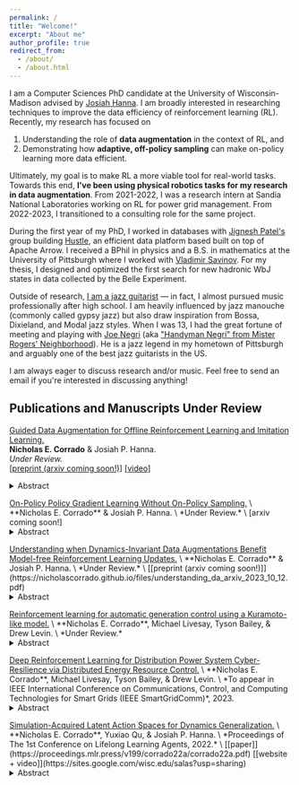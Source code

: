 ```yaml
---
permalink: /
title: "Welcome!"
excerpt: "About me"
author_profile: true
redirect_from: 
  - /about/
  - /about.html
---
```

[//]: # (Towards this end, I've studied data augmentation, adaptive sampling, and representation learning techniques )

I am a Computer Sciences PhD candidate at the University of Wisconsin-Madison advised by [Josiah Hanna](https://pages.cs.wisc.edu/~jphanna/). 
I am broadly interested in researching techniques to improve the data efficiency of reinforcement learning (RL).
Recently, my research has focused on 
1. Understanding the role of **data augmentation** in the context of RL, and 
2. Demonstrating how **adaptive, off-policy sampling** can make on-policy learning more data efficient.

Ultimately, my goal is to make RL a more viable tool for real-world tasks. 
Towards this end, **I've been using physical robotics tasks for my research in data augmentation**.
From 2021-2022, I was a research intern at Sandia National Laboratories working on RL for power grid management.
From 2022-2023, I transitioned to a consulting role for the same project.

During the first year of my PhD, I worked in databases with [Jignesh Patel's](https://jigneshpatel.org) group building [Hustle](https://github.com/UWHustle/hustle), 
an efficient data platform based built on top of Apache Arrow. 
I received a BPhil in physics and a B.S. in mathematics at the University of Pittsburgh where I worked with [Vladimir Savinov](https://www.physicsandastronomy.pitt.edu/people/vladimir-savinov). 
For my thesis, I designed and optimized the first search for new hadronic WbJ states in data collected by the Belle Experiment.

Outside of research, [I am a jazz guitarist](https://www.youtube.com/@nicholascorrado3891/videos) &mdash; in fact, I almost pursued music professionally after high school.
I am heavily influenced by jazz manouche (commonly called gypsy jazz) but also draw inspiration from Bossa, Dixieland, and Modal jazz styles.
When I was 13, I had the great fortune of meeting and playing with [Joe Negri](https://pittsburghsymphony.org/pso_home/biographies/guest-artists/joe-negri) (aka ["Handyman Negri" from Mister Rogers' Neighborhood](http://www.neighborhoodarchive.com/mrn/characters/handyman_negri/index.html)). 
He is a jazz legend in my hometown of Pittsburgh and arguably one of the best jazz guitarists in the US.

I am always eager to discuss research and/or music. Feel free to send an email if you're interested in discussing anything!

## Publications and Manuscripts Under Review

<ins>Guided Data Augmentation for Offline Reinforcement Learning and Imitation Learning.</ins> \
**Nicholas E. Corrado** & Josiah P. Hanna. \
*Under Review.* \
[[preprint (arxiv coming soon!)]](https://nicholascorrado.github.io/files/guda_arxiv_2023_10_13.pdf)
[[video]](https://youtu.be/CatP5PgOuzo)
<details>
<summary>
  Abstract
</summary>
    <p>
        Learning from demonstration (LfD) is a popular technique that uses expert demonstrations to learn robot control policies. However, the difficulty in acquiring expert-quality demonstrations limits the applicability of LfD methods: real- world data collection is often costly and the quality of the demonstrations depends greatly on the demonstrator’s abilities and safety concerns. A number of works have leveraged data augmentation (DA) to inexpensively generate additional demon- stration data, but most DA works generate augmented data in a random fashion and ultimately produce highly suboptimal data. In this work, we propose Guided Data Augmentation (GuDA), a human-guided DA framework that generates expert-quality augmented data. The key insight of GuDA is that while it may be difficult to demonstrate the sequence of actions required to produce expert data, a user can often easily identify when an augmented trajectory segment represents task progress. Thus, the user can impose a series of simple rules on the DA process to automatically generate augmented samples that approximate expert behavior. To extract a policy from GuDA, we use off-the-shelf offline reinforcement learning and behavior cloning algorithms. We evaluate GuDA on a physical robot soccer task as well as simulated D4RL navigation tasks, a simulated autonomous driving task, and a simulated soccer task. Empirically, we find that GuDA enables learning from a small set of potentially suboptimal demonstrations and sub- stantially outperforms a DA strategy that samples augmented data randomly.
    </p>
</details>

<p></p>
<ins>On-Policy Policy Gradient Learning Without On-Policy Sampling.</ins> \
**Nicholas E. Corrado** & Josiah P. Hanna. \
*Under Review.* \
[arxiv coming soon!]
<details>
<summary>
  Abstract
</summary>
    <p>
        On-policy reinforcement learning RL algorithms perform policy updates using i.i.d. trajectories collected by the current policy. However, after observing only a finite number of trajectories, on-policy sampling may produce data that fails to match the expected on-policy data distribution. This sampling error leads to noisy updates and data inefficient on-policy learning. Recent work in the policy evaluation setting has shown that non-i.i.d., off-policy sampling can produce data with lower sampling error than on-policy sampling can produce~\citep{zhong2022robust}. Motivated by this observation, we introduce an adaptive, off-policy sampling method to improve the data efficiency of on-policy policy gradient algorithms. Our method, Proximal Robust On-Policy Sampling (PROPS) reduces sampling error by collecting data with a **behavior policy** that increases the probability of sampling actions that are under-sampled with respect to the current policy. Rather than discarding data from old policies -- as is commonly done in on-policy algorithms -- PROPS uses data collection to adjust the distribution of previously collected data to be approximately on-policy. We empirically evaluate PROPS on both continuous-action MuJoCo benchmark tasks as well discrete-action tasks and demonstrate that (1) PROPS decreases sampling error throughout training and (2) improves the data efficiency of on-policy policy gradient algorithms. Our work improves the RL community’s understanding of a nuance in the on-policy vs off-policy dichotomy: on-policy learning requires on-policy data, not on-policy sampling.
    </p>
</details>

<p></p>
<ins>Understanding when Dynamics-Invariant Data Augmentations Benefit Model-free Reinforcement Learning Updates.</ins> \
**Nicholas E. Corrado** & Josiah P. Hanna. \
*Under Review.* \
[[preprint (arxiv coming soon!)]](https://nicholascorrado.github.io/files/understanding_da_arxiv_2023_10_12.pdf)

<details>
<summary>
  Abstract
</summary>
    <p>
        Recently, data augmentation (DA) has emerged as a method for leveraging domain knowledge to inexpensively generate additional data in reinforcement learning (RL) tasks, often yielding substantial improvements in data efficiency. While prior work has demonstrated the utility of incorporating augmented data directly into model-free RL updates, it is not well-understood when a particular DA strategy will improve data efficiency. In this paper, we seek to identify general aspects of DA responsible for observed learning improvements. Our study focuses on sparse-reward tasks with dynamics-invariant data augmentation functions, serving as an initial step towards a more general understanding of DA and its integration into RL training. Experimentally, we isolate three relevant aspects of DA: state-action coverage, reward density, and the number of augmented transitions generated per update (the augmented replay ratio). From our experiments, we draw two conclusions: (1) increasing state-action coverage often has a much greater impact on data efficiency than increasing reward density, and (2) decreasing the augmented replay ratio substantially improves data efficiency. In fact, certain tasks in our empirical study are solvable only when the replay ratio is sufficiently low.
    </p>
</details>

<p></p>
<ins>Reinforcement learning for automatic generation control using a Kuramoto-like model.</ins> \
**Nicholas E. Corrado**, Michael Livesay, Tyson Bailey, & Drew Levin. \
*Under Review.*
<details>
<summary>
  Abstract
</summary>
    <p>
    Awaiting approval from Sandia National Laboratories to share this abstract. Stay tuned!
    </p>
</details>

<p></p>
<ins>Deep Reinforcement Learning for Distribution Power System Cyber-Resilience via Distributed Energy Resource Control.</ins> \
**Nicholas E. Corrado**, Michael Livesay, Tyson Bailey, & Drew Levin. \
*To appear in IEEE International Conference on Communications, Control, and Computing Technologies for Smart Grids (IEEE SmartGridComm)*, 2023.
<details>
<summary>
  Abstract
</summary>
    <p>
    Awaiting approval from Sandia National Laboratories to share this abstract. Stay tuned!
    </p>
</details>

<p></p>
<ins>Simulation-Acquired Latent Action Spaces for Dynamics Generalization.</ins> \
**Nicholas E. Corrado**, Yuxiao Qu, & Josiah P. Hanna. \
*Proceedings of The 1st Conference on Lifelong Learning Agents, 2022.* \
[[paper]](https://proceedings.mlr.press/v199/corrado22a/corrado22a.pdf)
[[website + video]](https://sites.google.com/wisc.edu/salas?usp=sharing)
<details>
<summary>
  Abstract
</summary>
    <p>
    Deep reinforcement learning has shown incredible promise at training high-performing agents to solve high-dimensional continuous control tasks in a particular training environment. However, to be useful in real-world settings, long-lived agents must perform well across a range of environmental conditions. Naively applying deep RL to a task where environment conditions may vary from episode to episode can be data inefficient. To address this inefficiency, we introduce a method that discovers structure in an agent’s high-dimensional continuous action space to speed up learning across a range of environmental conditions. Whereas prior work on finding so-called latent action spaces requires expert demonstrations or on-task experience, we instead propose to discover the latent, lower-dimensional action space in a simulated source environment and then transfer the learned action space for training in the target environment. We evaluate our novel method on randomized variants of simulated MuJoCo environments and find that, when there is a lower-dimensional action-space to exploit, our method significantly increases data efficiency. For instance, in the Ant environment, our method reduces the 8-dimensional action-space to a 3-dimensional action-space and doubles the average return achieved after a training budget of 2 million timesteps.
    </p>
</details>